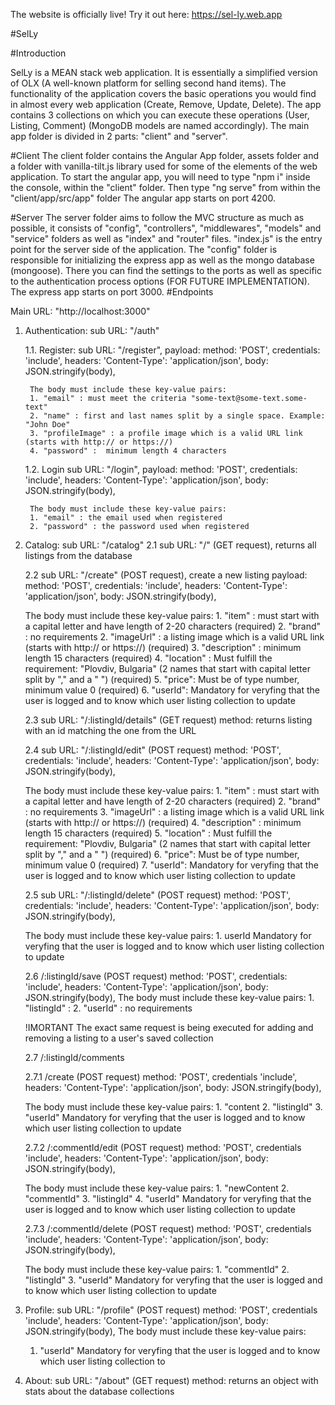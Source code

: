 The website is officially live! Try it out here: https://sel-ly.web.app

#SelLy

#Introduction

SelLy is a MEAN stack web application. It is essentially a simplified version of OLX (A well-known platform for selling second hand items). The functionality of the application covers the basic operations you would find in almost every web application (Create, Remove, Update, Delete). The app contains 3 collections on which you can execute these operations (User, Listing, Comment) (MongoDB models are named accordingly). The main app folder is divided in 2 parts: "client" and "server".

#Client
The client folder contains the Angular App folder, assets folder and a folder with vanilla-tilt.js library used for some of the elements of the web application. To start the angular app, you will need to type "npm i" inside the console, within the "client" folder. Then type "ng serve" from within the "client/app/src/app" folder The angular app starts on port 4200.

#Server
The server folder aims to follow the MVC structure as much as possible, it consists of "config", "controllers", "middlewares", "models" and "service" folders as well as "index" and "router" files. "index.js" is the entry point for the server side of the application. The "config" folder is responsible for initializing the express app as well as the mongo database (mongoose). There you can find the settings to the ports as well as specific to the authentication process options (FOR FUTURE IMPLEMENTATION). The express app starts on port 3000.
#Endpoints

Main URL: "http://localhost:3000"

1. Authentication: sub URL: "/auth"

    1.1. Register: sub URL: "/register", payload: method: 'POST', credentials: 'include', headers: 'Content-Type': 'application/json', body: JSON.stringify(body),

        The body must include these key-value pairs:
        1. "email" : must meet the criteria "some-text@some-text.some-text"
        2. "name" : first and last names split by a single space. Example: "John Doe"
        3. "profileImage" : a profile image which is a valid URL link (starts with http:// or https://)
        4. "password" :  minimum length 4 characters

    1.2. Login sub URL: "/login", payload: method: 'POST', credentials: 'include', headers: 'Content-Type': 'application/json', body: JSON.stringify(body),

        The body must include these key-value pairs:
        1. "email" : the email used when registered
        2. "password" : the password used when registered 

2. Catalog: sub URL: "/catalog"
    2.1 sub URL: "/" (GET request), returns all listings from the database

    2.2 sub URL: "/create" (POST request), create a new listing
    payload: method: 'POST', credentials: 'include', headers: 'Content-Type': 'application/json', body: JSON.stringify(body),

     The body must include these key-value pairs:
        1. "item" : must start with a capital letter and have length of 2-20 characters (required)
        2. "brand" : no requirements
        2. "imageUrl" : a listing image which is a valid URL link (starts with http:// or https://) (required)
        3. "description" : minimum length 15 characters (required)
        4. "location" : Must fulfill the requirement: "Plovdiv, Bulgaria" (2 names that start with capital letter split by "," and a " ") (required)
        5. "price": Must be of type number, minimum value 0 (required)
        6. "userId": Mandatory for veryfing that the user is logged and to know which user listing collection to update

    2.3 sub URL: "/:listingId/details" (GET request) method: returns listing with an id matching the one from the URL

    2.4 sub URL: "/:listingId/edit" (POST request) method: 'POST', credentials: 'include', headers: 'Content-Type': 'application/json', body: JSON.stringify(body),

     The body must include these key-value pairs:
        1. "item" : must start with a capital letter and have length of 2-20 characters (required)
        2. "brand" : no requirements
        3. "imageUrl" : a listing image which is a valid URL link (starts with http:// or https://) (required)
        4. "description" : minimum length 15 characters (required)
        5. "location" : Must fulfill the requirement: "Plovdiv, Bulgaria" (2 names that start with capital letter split by "," and a " ") (required)
        6. "price": Must be of type number, minimum value 0 (required)
        7. "userId": Mandatory for veryfing that the user is logged and to know which user listing collection to update

    2.5 sub URL: "/:listingId/delete" (POST request) method: 'POST', credentials: 'include', headers: 'Content-Type': 'application/json', body: JSON.stringify(body),

     The body must include these key-value pairs:
        1. userId Mandatory for veryfing that the user is logged and to know which user listing collection to update

    2.6 /:listingId/save (POST request) method: 'POST', credentials: 'include', headers: 'Content-Type': 'application/json', body: JSON.stringify(body),
       The body must include these key-value pairs:
        1. "listingId" :
        2. "userId" : no requirements

    !IMORTANT The exact same request is being executed for adding and removing a listing to a user's saved collection

    2.7 /:listingId/comments

      2.7.1 /create (POST request) method: 'POST', credentials 'include', headers: 'Content-Type': 'application/json', body: JSON.stringify(body),

     The body must include these key-value pairs:
        1. "content
        2. "listingId"
        3. "userId" Mandatory for veryfing that the user is logged and to know which user listing collection to update

    2.7.2 /:commentId/edit (POST request) method: 'POST', credentials 'include', headers: 'Content-Type': 'application/json', body: JSON.stringify(body),

     The body must include these key-value pairs:
        1. "newContent
        2. "commentId"
        3. "listingId"
        4. "userId" Mandatory for veryfing that the user is logged and to know which user listing collection to update

    2.7.3 /:commentId/delete (POST request) method: 'POST', credentials 'include', headers: 'Content-Type': 'application/json', body: JSON.stringify(body),

     The body must include these key-value pairs:
        1. "commentId"
        2. "listingId"
        3. "userId" Mandatory for veryfing that the user is logged and to know which user listing collection to update

3. Profile: sub URL: "/profile" (POST request) method: 'POST', credentials 'include', headers: 'Content-Type': 'application/json', body: JSON.stringify(body),
The body must include these key-value pairs:
    1. "userId" Mandatory for veryfing that the user is logged and to know which user listing collection to 
    
4. About: sub URL: "/about" (GET request) method: returns an object with stats about the database collections
